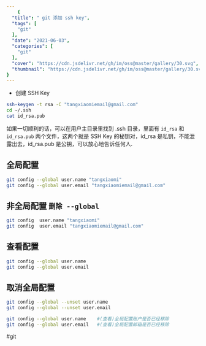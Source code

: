 ```yaml
---
    {
  "title": " git 添加 ssh key",
  "tags": [
    "git"
  ],
  "date": "2021-06-03",
  "categories": [
    "git"
  ],
  "cover": "https://cdn.jsdelivr.net/gh/im/oss@master/gallery/30.svg",
  "thumbnail": "https://cdn.jsdelivr.net/gh/im/oss@master/gallery/30.svg"
}
---
```

    
-   创建 SSH Key
```bash
ssh-keygen -t rsa -C "tangxiaomiemail@gmail.com"
cd ~/.ssh
cat id_rsa.pub
```

如果一切顺利的话，可以在用户主目录里找到 .ssh 目录，里面有 `id_rsa` 和 `id_rsa.pub` 两个文件，这两个就是 SSH Key 的秘钥对，id_rsa 是私钥，不能泄露出去，id_rsa.pub 是公钥，可以放心地告诉任何人.

<!--more-->
## 全局配置

```bash
git config --global user.name "tangxiaomi"
git config --global user.email "tangxiaomiemail@gmail.com"
```

## 非全局配置 `删除 --global`

```bash
git config  user.name "tangxiaomi"
git config  user.email "tangxiaomiemail@gmail.com"
```

## 查看配置

```bash
git config --global user.name
git config --global user.email
```

## 取消全局配置

```bash
git config --global --unset user.name
git config --global --unset user.email

git config --global user.name    #(查看)全局配置账户是否已经移除
git config --global user.email   #(查看)全局配置邮箱是否已经移除
```

#git